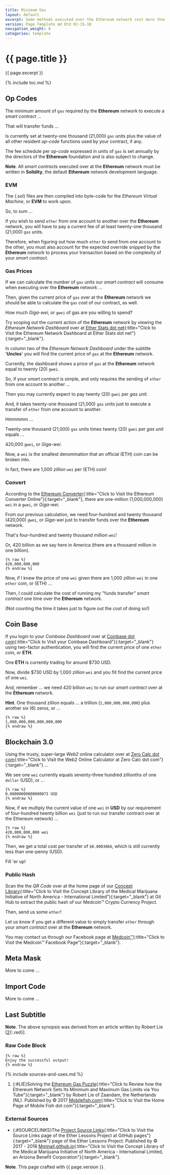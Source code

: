 ```yaml
---
title: Minimum Gas
layout: default
excerpt: Some methods executed over the Ethereum network cost more than others based on their op-code ...
version: Page Template md Dtd 02-15-18
navigation_weight: 8
categories: template
---
```

# {{ page.title }}

{{ page.excerpt }}

{% include toc.md %}

## Op Codes

The minimum amount of `gas` required by the **Ethereum** network to execute a *smart contract* ...

That will transfer funds ...

Is currently set at twenty-one thousand (21,000) `gas` units plus the value of all other resident *op-code* functions used by your contract, if any.

The fee schedule per *op-code* expressed in units of `gas` is set annually by the directors of the **Ethereum** foundation and is also subject to change.

**Note**. All *smart contracts* executed over at the **Ethereum** network must be written in **Solidity**, the default **Ethereum** network development language.

### EVM

The (.sol) files are then compiled into byte-code for the *Ethereum Virtual Machine*, or **EVM** to work upon.

So, to sum ...

If you wish to send `ether` from one account to another over the **Ethereum** network, you will have to pay a current fee of at least twenty-one thousand (21,000) `gas` units.

Therefore, when figuring out how much `ether` to send from one account to the other, you must also account for the expected override snipped by the **Ethereum** network to process your transaction based on the complexity of your *smart contract*.

### Gas Prices

If we can calculate the number of `gas` units our *smart contract* will consume when executing over the **Ethereum** network ...

Then, given the current price of `gas` over at the **Ethereum** network we should be able to calculate the `gas` *cost* of our contract, as well.

How much *Giga-wei*, or `gwei` of gas are you willing to spend?

Try scoping out the current action of the **Ethereum** network by viewing the *Ethereum Network Dashboard* over at [Ether Stats dot net](https://www.ethstats.net/){:title="Click to Visit the Ethereum Network Dashboard at Ether Stats dot net"}{:target="_blank"}.

In column two of the *Ethereum Network Dashboard* under the subtitle '**Uncles**' you will find the current price of `gas` at the **Ethereum** network.

Currently, the dashboard shows a price of `gas` at the **Ethereum** network equal to twenty (20) `gwei`.

So, if your *smart contract* is simple, and only requires the sending of `ether` from one account to another ...

Then you may currently expect to pay twenty (20) `gwei` per *gas unit*.

And, it takes twenty-one thousand (21,000) `gas` units just to execute a transfer of `ether` from one account to another.

Hmmmmm ...

Twenty-one thousand (21,000) `gas` units times twenty (20) `gwei` per *gas unit* equals ...

420,000 `gwei`, or *Giga-wei*.

Now, a `wei` is the smallest denomination that an official (ETH) coin can be broken into.

In fact, there are 1,000 *zillion* `wei` per (ETH) coin!

### Convert

According to the [Ethereum Converter](https://etherconverter.online/){:title="Click to Visit the Ethereum Converter Online"}{:target="_blank"}, there are one-million (1,000,000,000) `wei` in a `gwei`, or *Giga-wei*.

From our previous calculation, we need four-hundred and twenty thousand (420,000) `gwei`, or *Giga-wei* just to transfer funds over the **Ethereum** network.

That's four-hundred and twenty thousand million `wei`!

Or, 420 billion as we say here in America (there are a thousand million in one billion).

```liquid
{% raw %}
420,000,000,000
{% endraw %}
```

Now, if I knew the price of one `wei` given there are 1,000 *zillion* `wei` in one `ether` coin, or (ETH) ...

Then, I could calculate the cost of running my "funds transfer" *smart contract* one time over the **Ethereum** network.

(Not counting the time it takes just to figure out the cost of doing so!)

## Coin Base

If you login to your *Coinbase Dashboard* over at [Coinbase dot com](https://medmj.us/SendEther){:title="Click to Visit your Coinbase Dashboard"}{:target="_blank"} using two-factor authentication, you will find the current price of one `ether` coin, or **ETH**.

One **ETH** is currently trading for around $730 USD.

Now, divide $730 USD by 1,000 *zillion* `wei` and you fill find the current price of one `wei`.

And, remember ... we need 420 billion `wei` to run our *smart contract* over at the **Ethereum** network.

**Hint**. One thousand zillion equals ... a trillion (`1,000,000,000,000`) plus another six (6) zeros, or ...


```liquid
{% raw %}
1,000,000,000,000,000,000
{% endraw %}
```

## Blockchain 3.0

Using the trusty, super-large *Web2* online calculator over at [Zero Calc dot com](https://web2.0calc.com/){:title="Click to Visit the Web2 Online Calculator at Zero Calc dot com"}{:target="_blank"} ...

We see one `wei` currently equals seventy-three hundred zillionths of one `dollar` (USD), or ...

```liquid
{% raw %}
0.00000000000000073 USD
{% endraw %}
```

Now, if we multiply the current value of one `wei` in **USD** by our requirement of four-hundred twenty billion `wei` (just to run our transfer contract over at the Ethereum network) ...

```liquid
{% raw %}
420,000,000,000 wei
{% endraw %}
```

Then, we get a total cost per transfer of `$0.0003066`, which is still currently less than one-penny (USD).

Fill 'er up!

### Public Hash

Scan the the *QR Code* over at the home page of our [Concept Library](https://mminail.github.io){:title="Click to Visit the Concept Library of the Medical Marijuana Initiative of North America - International Limited"}{:target="_blank"} at Git Hub to extract the public hash of our Medcoin™ Crypto Currency Project.

Then, send us some `ether`!

Let us know if you get a different value to simply transfer `ether` through your *smart contract* over at the **Ethereum** network.

You may contact us through our Facebook page at [Medcoin™](https://fb.me/medcoin){:title="Click to Visit the Medcoin™ Facebook Page"}{:target="_blank"}.

## Meta Mask

More to come ...

## Import Code

More to come ...

## Last Subtitle

**Note**. The above synopsis was derived from an article written by Robert Lie [[2](#LIE){:.red}].

### Raw Code Block

```liquid
{% raw %}
Enjoy the successful output!
{% endraw %}
```

{% include sources-and-uses.md %}

1. {:#LIE}Solving the [Ethereum Gas Puzzle](https://youtu.be/yFb2nuUUDX0){:title="Click to Review how the Ethereum Network Sets Its Minimum and Maximum Gas Limits via You Tube"}{:target="_blank"} by Robert Lie of Zaandam, the Netherlands (NL). Published by © 2017 [Mobilefish.com](https://www.mobilefish.com){:title="Click to Visit the Home Page of Mobile Fish dot com"}{:target="_blank"}.

### External Sources

- {:#SOURCELINKS}The [Project Source Links](https://mminail.github.io/Ether/Source-Ether-Links.htm){:title="Click to Visit the Source Links page of the Ether Lessons Project at GitHub pages"}{:target="_blank"} page of the Ether Lessons Project. Published by © 2017 - 2018 [Mminail.github.io](https://mminail.github.io/){:title="Click to Visit the Concept Library of the Medical Marijuana Initiative of North America - International Limited, an Arizona Benefit Corporation"}{:target="_blank"}.

**Note**. This page crafted with {{ page.version }}.
